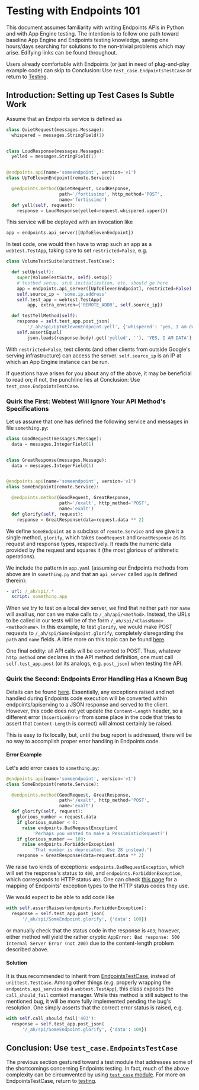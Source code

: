 # Testing with Endpoints 101

This document assumes familiarity with writing Endpoints APIs in Python
and with App Engine testing. The intention is to follow one path toward
baseline App Engine and Endpoints testing knowledge, saving one hours/days
searching for solutions to the non-trivial problems which may
arise. Edifying links can be found throughout.

Users already comfortable with Endpoints (or just in need of
plug-and-play example code) can skip to
Conclusion: Use `test_case.EndpointsTestCase` or return to
[Testing](testing.md).

## Introduction: Setting up Test Cases Is Subtle Work

Assume that an Endpoints service is defined as

```python
class QuietRequest(messages.Message):
  whispered = messages.StringField(1)


class LoudResponse(messages.Message):
  yelled = messages.StringField(1)


@endpoints.api(name='someendpoint', version='v1')
class UpToElevenEndpoint(remote.Service):

  @endpoints.method(QuietRequest, LoudResponse,
                    path='/fortissimo', http_method='POST',
                    name='fortissimo')
  def yell(self, request):
    response = LoudResponse(yelled=request.whispered.upper())
```

This service will be deployed with an invocation like

```python
app = endpoints.api_server([UpToElevenEndpoint])
```

In test code, one would then have to wrap such an app as a
`webtest.TestApp`, taking care to set `restricted=False`, e.g.

```python
class VolumeTestSuite(unittest.TestCase):

  def setUp(self):
    super(VolumeTestSuite, self).setUp()
    # testbed setup, stub initialization, etc. should go here
    app = endpoints.api_server([UpToElevenEndpoint], restricted=False)
    self.source_ip = 'some.ip.address'
    self.test_app = webtest.TestApp(
        app, extra_environ={'REMOTE_ADDR', self.source_ip})

  def testYellMethod(self):
    response = self.test_app.post_json(
        '/_ah/spi/UpToElevenEndpoint.yell', {'whispered': 'yes, I am data'})
    self.assertEqual(
        json.loads(response.body).get('yelled', ''), 'YES, I AM DATA')
```

With `restricted=False`, test clients (and other clients from outside
Google's serving infrastructure) can access the server. `self.source_ip`
is an IP at which an App Engine instance can be run.

If questions have arisen for you about any of the above, it may be
beneficial to read on; if not, the punchline lies at
Conclusion: Use `test_case.EndpointsTestCase`.

### Quirk the First: Webtest Will Ignore Your API Method's Specifications

Let us assume that one has defined the following service and messages in
file `something.py`:

```python
class GoodRequest(messages.Message):
  data = messages.IntegerField(1)


class GreatResponse(messages.Message):
  data = messages.IntegerField(1)


@endpoints.api(name='someendpoint', version='v1')
class SomeEndpoint(remote.Service):

  @endpoints.method(GoodRequest, GreatResponse,
                    path='/exalt', http_method='POST',
                    name='exalt')
  def glorify(self, request):
    response = GreatResponse(data=request.data ** 2)
```

We define `SomeEndpoint` as a subclass of `remote.Service` and we give
it a single method, `glorify`, which takes `GoodRequest` and
`GreatResponse` as its request and response types, respectively. It
reads the numeric data provided by the request and squares it (the most
glorious of arithmetic operations).

We include the pattern in `app.yaml` (assuming our Endpoints methods
from above are in `something.py` and that an `api_server` called `app` is
defined therein):

```yaml
- url: /_ah/spi/.*
  script: something.app
```

When we try to test on a local dev server, we find that neither `path`
nor `name` will avail us, nor can we make calls to `/_ah/api/<method>`.
Instead, the URLs to be called in our tests will be of the form
`/_ah/spi/<ClassName>.<methodname>`. In this example, to test `glorify`,
we would make POST requests to `/_ah/spi/SomeEndpoint.glorify`,
completely disregarding the `path` and `name` fields. A little more on
this topic can be found
[here](http://stackoverflow.com/questions/20384743/how-to-unit-test-google-cloud-endpoints).

One final oddity: all API calls will be converted to POST. Thus,
whatever `http_method` one declares in the API method definition, one
must call `self.test_app.post` (or its analogs, e.g. `post_json`) when
testing the API.

### Quirk the Second: Endpoints Error Handling Has a Known Bug

Details can be found
[here](https://code.google.com/p/googleappengine/issues/detail?id=10544).
Essentially, any exceptions raised and not handled during Endpoints code
execution will be converted within endpoints/apiserving to a JSON
response and served to the client. However, this code does not yet
update the `Content-Length` header, so a different error
(`AssertionError` from some place in the code that tries to assert that
`Content-Length` is correct) will almost certainly be raised.

This is easy to fix locally, but, until the bug report is addressed,
there will be no way to accomplish proper error handling in Endpoints
code.

#### Error Example

Let's add error cases to `something.py`:

```python
@endpoints.api(name='someendpoint', version='v1')
class SomeEndpoint(remote.Service):

  @endpoints.method(GoodRequest, GreatResponse,
                    path='/exalt', http_method='POST',
                    name='exalt')
  def glorify(self, request):
    glorious_number = request.data
    if glorious_number < 0:
      raise endpoints.BadRequestException(
          'Perhaps you wanted to make a PessimisticRequest?')
    if glorious_number == 109:
      raise endpoints.ForbiddenException(
          'That number is deprecated. Use 28 instead.')
    response = GreatResponse(data=request.data ** 2)
```

We raise two kinds of exceptions: `endpoints.BadRequestException`, which
will set the response's status to `400`, and
`endpoints.ForbiddenException`, which corresponds to HTTP status `403`.
One can check [this
page](https://cloud.google.com/appengine/docs/python/endpoints/exceptions)
for a mapping of Endpoints' exception types to the HTTP status codes
they use.

We would expect to be able to add code like

```python
with self.assertRaises(endpoints.ForbiddenException):
  response = self.test_app.post_json(
      '/_ah/spi/SomeEndpoint.glorify', {'data': 109})
```

or manually check that the status code in the response is `403`;
however, either method will yield the rather cryptic
`AppError: Bad response: 500 Internal Server Error (not 200)` due to the
content-length problem described above.

#### Solution

It is thus recommended to inherit from
[EndpointsTestCase](https://chromium.googlesource.com/infra/swarming/+/master/appengine/components/support/test_case.py),
instead of `unittest.TestCase`. Among other things (e.g. properly wrapping
the `endpoints.api_service` as a `webtest.TestApp`), this class exposes
the `call_should_fail` context manager. While this method is still
subject to the mentioned bug, it will be more fully implemented pending
the bug's resolution. One simply asserts that the correct error status
is raised, e.g.

```python
with self.call_should_fail('403'):
  response = self.test_app.post_json(
      '/_ah/spi/SomeEndpoint.glorify', {'data': 109})
```

## Conclusion: Use `test_case.EndpointsTestCase`

The previous section gestured toward a test module that addresses some
of the shortcomings concerning Endpoints testing. In fact, much of the
above complexity can be circumvented by using
[`test_case` module](https://chromium.googlesource.com/infra/swarming/+/master/appengine/components/support/test_case.py).
For more on EndpointsTestCase, return to [testing](testing.md).

